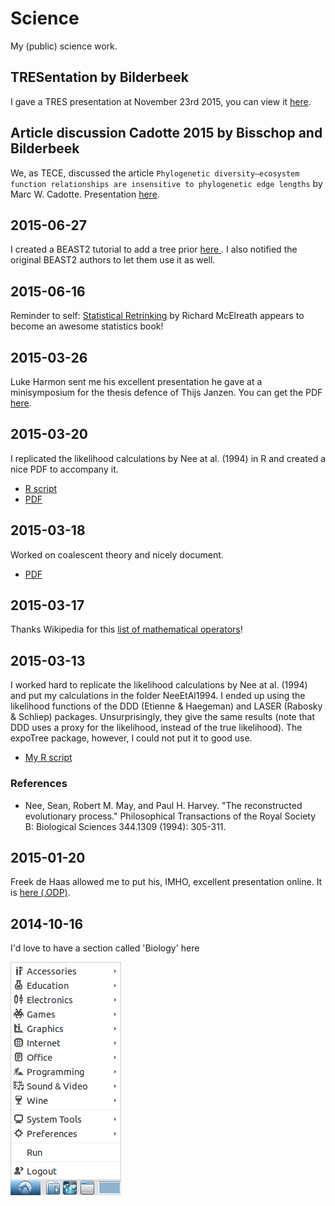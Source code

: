 # Science

My (public) science work.

## TRESentation by Bilderbeek 

I gave a TRES presentation at November 23rd 2015, you can view it [here](Bilderbeek20151123TresMeeting/20151123TresMeeting.pdf).

## Article discussion Cadotte 2015 by Bisschop and Bilderbeek 

We, as TECE, discussed the article `Phylogenetic diversity–ecosystem function relationships are insensitive to phylogenetic edge lengths` by Marc W. Cadotte. Presentation [here](BisschopAndBilderbeek20150630ArticleDiscussionCadotte2015/Cadotte2015.pdf).


## 2015-06-27 

I created a BEAST2 tutorial to add a tree prior [here ](https://github.com/richelbilderbeek/Java/blob/master/Beast2TutorialCreateNewTreePrior/CreateNewTreePrior.md). I also notified the original BEAST2 authors to let them use it as well.

## 2015-06-16

Reminder to self: [Statistical Retrinking](http://xcelab.net/rm/statistical-rethinking) by Richard McElreath appears to become an awesome statistics book! 

## 2015-03-26

Luke Harmon sent me his excellent presentation he gave at 
a minisymposium for the thesis defence of Thijs Janzen. You
can get the PDF [here](Harmon2015/groningen_harmon_2015.pdf).

## 2015-03-20

I replicated the likelihood calculations by Nee at al. (1994) in R
and created a nice PDF to accompany it.

 * [R script](NeeEtAl1994/NeeEtAl1994.R)
 * [PDF](NeeEtAl1994/NeeEtAl1994.pdf)

## 2015-03-18

Worked on coalescent theory and nicely document.

 * [PDF](CoalescentTheory/CoalescentTheory.pdf)

## 2015-03-17

Thanks Wikipedia for this [list of mathematical operators](https://en.wikipedia.org/wiki/List_of_mathematical_symbols_by_subject)!

## 2015-03-13

I worked hard to replicate the likelihood calculations by Nee at al. (1994) and put my calculations in the folder NeeEtAl1994. I ended up using the likelihood functions of the DDD (Etienne & Haegeman) and LASER (Rabosky & Schliep) packages. Unsurprisingly, they give the same results (note that DDD uses a proxy for the likelihood, instead of the true likelihood). The expoTree package, however, I could not put it to good use.

 * [My R script](NeeEtAl1994/NeeEtAl1994.R)

### References

 * Nee, Sean, Robert M. May, and Paul H. Harvey. "The reconstructed evolutionary process." Philosophical Transactions of the Royal Society B: Biological Sciences 344.1309 (1994): 305-311.

## 2015-01-20

Freek de Haas allowed me to put his, IMHO, excellent presentation online. It is [here (.ODP)](Presentations/FreekDeHaas2015ModelingMacroEvolutionaryProcesses.odp).

## 2014-10-16

I'd love to have a section called 'Biology' here

![Screenshot](20141016.png)

